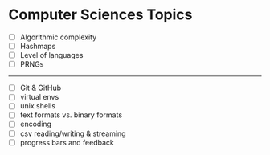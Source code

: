 # Computer Sciences Topics

- [ ] Algorithmic complexity
- [ ] Hashmaps
- [ ] Level of languages
- [ ] PRNGs

---

- [ ] Git & GitHub
- [ ] virtual envs
- [ ] unix shells
- [ ] text formats vs. binary formats
- [ ] encoding
- [ ] csv reading/writing & streaming
- [ ] progress bars and feedback
